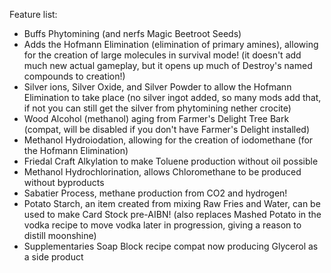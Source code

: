 Feature list:
- Buffs Phytomining (and nerfs Magic Beetroot Seeds)
- Adds the Hofmann Elimination (elimination of primary amines), allowing for the creation of large molecules in survival mode! (it doesn't add much new actual gameplay, but it opens up much of Destroy's named compounds to creation!)
- Silver ions, Silver Oxide, and Silver Powder to allow the Hofmann Elimination to take place (no silver ingot added, so many mods add that, if not you can still get the silver from phytomining nether crocite)
- Wood Alcohol (methanol) aging from Farmer's Delight Tree Bark (compat, will be disabled if you don't have Farmer's Delight installed)
- Methanol Hydroiodation, allowing for the creation of iodomethane (for the Hofmann Elimination)
- Friedal Craft Alkylation to make Toluene production without oil possible
- Methanol Hydrochlorination, allows Chloromethane to be produced without byproducts
- Sabatier Process, methane production from CO2 and hydrogen!
- Potato Starch, an item created from mixing Raw Fries and Water, can be used to make Card Stock pre-AIBN! (also replaces Mashed Potato in the vodka recipe to move vodka later in progression, giving a reason to distill moonshine)
- Supplementaries Soap Block recipe compat now producing Glycerol as a side product

